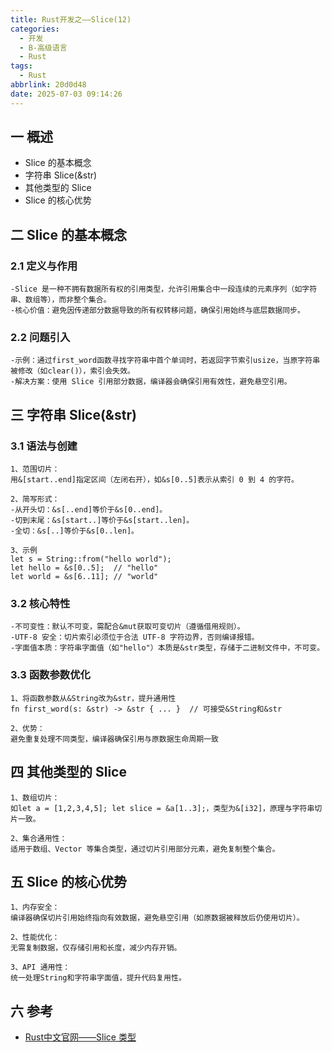 ```yaml
---
title: Rust开发之——Slice(12)
categories:
  - 开发
  - B-高级语言
  - Rust
tags:
  - Rust
abbrlink: 20d0d48
date: 2025-07-03 09:14:26
---
```

## 一 概述

* Slice 的基本概念
* 字符串 Slice(&str)
* 其他类型的 Slice
* Slice 的核心优势

<!--more-->

## 二 Slice 的基本概念

### 2.1 定义与作用

```
-Slice 是一种不拥有数据所有权的引用类型，允许引用集合中一段连续的元素序列（如字符串、数组等），而非整个集合。
-核心价值：避免因传递部分数据导致的所有权转移问题，确保引用始终与底层数据同步。
```

### 2.2 问题引入

```
-示例：通过first_word函数寻找字符串中首个单词时，若返回字节索引usize，当原字符串被修改（如clear()），索引会失效。
-解决方案：使用 Slice 引用部分数据，编译器会确保引用有效性，避免悬空引用。
```

## 三 字符串 Slice(&str)

### 3.1 语法与创建

```
1、范围切片：
用&[start..end]指定区间（左闭右开），如&s[0..5]表示从索引 0 到 4 的字符。

2、简写形式：
-从开头切：&s[..end]等价于&s[0..end]。
-切到末尾：&s[start..]等价于&s[start..len]。
-全切：&s[..]等价于&s[0..len]。

3、示例
let s = String::from("hello world");
let hello = &s[0..5];  // "hello"
let world = &s[6..11]; // "world"
```

### 3.2 核心特性

```
-不可变性：默认不可变，需配合&mut获取可变切片（遵循借用规则）。
-UTF-8 安全：切片索引必须位于合法 UTF-8 字符边界，否则编译报错。
-字面值本质：字符串字面值（如"hello"）本质是&str类型，存储于二进制文件中，不可变。
```

### 3.3 函数参数优化

```
1、将函数参数从&String改为&str，提升通用性
fn first_word(s: &str) -> &str { ... }  // 可接受&String和&str

2、优势：
避免重复处理不同类型，编译器确保引用与原数据生命周期一致
```

## 四 其他类型的 Slice

```
1、数组切片：
如let a = [1,2,3,4,5]; let slice = &a[1..3];，类型为&[i32]，原理与字符串切片一致。

2、集合通用性：
适用于数组、Vector 等集合类型，通过切片引用部分元素，避免复制整个集合。
```

## 五 Slice 的核心优势

```
1、内存安全：
编译器确保切片引用始终指向有效数据，避免悬空引用（如原数据被释放后仍使用切片）。

2、性能优化：
无需复制数据，仅存储引用和长度，减少内存开销。

3、API 通用性：
统一处理String和字符串字面值，提升代码复用性。
```

## 六 参考

* [Rust中文官网——Slice 类型](https://rust.bootcss.com/ch04-03-slices.html)